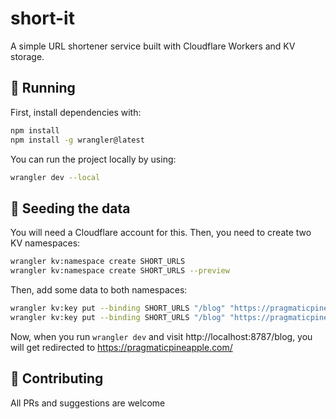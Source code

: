 # short-it

A simple URL shortener service built with Cloudflare Workers and KV storage.

## 🕺 Running

First, install dependencies with:

```bash
npm install
npm install -g wrangler@latest
```

You can run the project locally by using:

```bash
wrangler dev --local
```

## 🌱 Seeding the data

You will need a Cloudflare account for this. Then, you need to create two KV namespaces:

```bash
wrangler kv:namespace create SHORT_URLS
wrangler kv:namespace create SHORT_URLS --preview
```

Then, add some data to both namespaces:

```bash
wrangler kv:key put --binding SHORT_URLS "/blog" "https://pragmaticpineapple.com/" --preview false
wrangler kv:key put --binding SHORT_URLS "/blog" "https://pragmaticpineapple.com/" --preview
```

Now, when you run `wrangler dev` and visit http://localhost:8787/blog, you will get redirected to https://pragmaticpineapple.com/

## 🤝 Contributing

All PRs and suggestions are welcome
